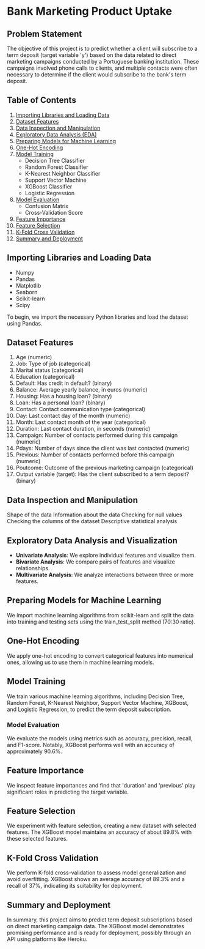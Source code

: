 # Bank Marketing Product Uptake

## Problem Statement

The objective of this project is to predict whether a client will subscribe to a term deposit (target variable 'y') based on the data related to direct marketing campaigns conducted by a Portuguese banking institution. These campaigns involved phone calls to clients, and multiple contacts were often necessary to determine if the client would subscribe to the bank's term deposit.

## Table of Contents
1. [Importing Libraries and Loading Data](#importing-libraries-and-loading-data)
2. [Dataset Features](#dataset-features)
3. [Data Inspection and Manipulation](#data-inspection-and-manipulation)
4. [Exploratory Data Analysis (EDA)](#exploratory-data-analysis-and-visualization)
5. [Preparing Models for Machine Learning](#preparing-models-for-machine-learning)
6. [One-Hot Encoding](#one-hot-encoding)
7. [Model Training](#training-the-model)
   - Decision Tree Classifier
   - Random Forest Classifier
   - K-Nearest Neighbor Classifier
   - Support Vector Machine 
   - XGBoost Classifier
   - Logistic Regression
8. [Model Evaluation](#preparing-the-models-for-training-and-validation)
   - Confusion Matrix
   - Cross-Validation Score
9. [Feature Importance](#inspect-feature-importances)
10. [Feature Selection](#a-bit-of-feature-selection)
11. [K-Fold Cross Validation](#evaluation-with-k-fold-cross-validation)
12. [Summary and Deployment](#summary-on-k-fold-cross-validation)

## Importing Libraries and Loading Data
- Numpy
- Pandas
- Matplotlib 
- Seaborn
- Scikit-learn
- Scipy

To begin, we import the necessary Python libraries and load the dataset using Pandas.

## Dataset Features

1. Age (numeric)
2. Job: Type of job (categorical)
3. Marital status (categorical)
4. Education (categorical)
5. Default: Has credit in default? (binary)
6. Balance: Average yearly balance, in euros (numeric)
7. Housing: Has a housing loan? (binary)
8. Loan: Has a personal loan? (binary)
9. Contact: Contact communication type (categorical)
10. Day: Last contact day of the month (numeric)
11. Month: Last contact month of the year (categorical)
12. Duration: Last contact duration, in seconds (numeric)
13. Campaign: Number of contacts performed during this campaign (numeric)
14. Pdays: Number of days since the client was last contacted (numeric)
15. Previous: Number of contacts performed before this campaign (numeric)
16. Poutcome: Outcome of the previous marketing campaign (categorical)
17. Output variable (target): Has the client subscribed to a term deposit? (binary)

## Data Inspection and Manipulation

Shape of the data
Information about the data
Checking for null values
Checking the columns of the dataset
Descriptive statistical analysis

## Exploratory Data Analysis and Visualization

- **Univariate Analysis**: We explore individual features and visualize them.
- **Bivariate Analysis**: We compare pairs of features and visualize relationships.
- **Multivariate Analysis**: We analyze interactions between three or more features.

## Preparing Models for Machine Learning

We import machine learning algorithms from scikit-learn and split the data into training and testing sets using the train_test_split method (70:30 ratio).

## One-Hot Encoding

We apply one-hot encoding to convert categorical features into numerical ones, allowing us to use them in machine learning models.

## Model Training

We train various machine learning algorithms, including Decision Tree, Random Forest, K-Nearest Neighbor, Support Vector Machine, XGBoost, and Logistic Regression, to predict the term deposit subscription.

### Model Evaluation

We evaluate the models using metrics such as accuracy, precision, recall, and F1-score. Notably, XGBoost performs well with an accuracy of approximately 90.6%.

## Feature Importance

We inspect feature importances and find that 'duration' and 'previous' play significant roles in predicting the target variable.

## Feature Selection

We experiment with feature selection, creating a new dataset with selected features. The XGBoost model maintains an accuracy of about 89.8% with these selected features.

## K-Fold Cross Validation

We perform K-fold cross-validation to assess model generalization and avoid overfitting. XGBoost shows an average accuracy of 89.3% and a recall of 37%, indicating its suitability for deployment.

## Summary and Deployment

In summary, this project aims to predict term deposit subscriptions based on direct marketing campaign data. The XGBoost model demonstrates promising performance and is ready for deployment, possibly through an API using platforms like Heroku.